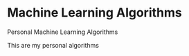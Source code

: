 # Machine Learning Algorithms
Personal Machine Learning Algorithms

This are my personal algorithms
